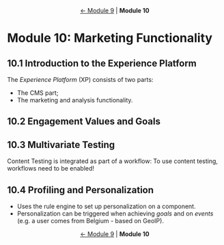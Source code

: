 <p align="center">
    <a href="module-9.md">← Module 9</a> | <strong>Module 10</strong>
</p>

# Module 10: Marketing Functionality

## 10.1 Introduction to the Experience Platform

The *Experience Platform* (XP) consists of two parts:

* The CMS part;
* The marketing and analysis functionality.

## 10.2 Engagement Values and Goals

## 10.3 Multivariate Testing

Content Testing is integrated as part of a workflow: To use content testing, workflows need to be enabled!

## 10.4 Profiling and Personalization

* Uses the rule engine to set up personalization on a component.
* Personalization can be triggered when achieving *goals* and on *events* (e.g. a user comes from Belgium - based on
  GeoIP).

<p align="center">
    <a href="module-9.md">← Module 9</a> | <strong>Module 10</strong>
</p>
